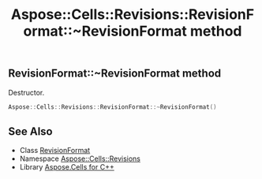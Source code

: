 ﻿---
title: Aspose::Cells::Revisions::RevisionFormat::~RevisionFormat method
linktitle: ~RevisionFormat
second_title: Aspose.Cells for C++ API Reference
description: 'Aspose::Cells::Revisions::RevisionFormat::~RevisionFormat method. Destructor in C++.'
type: docs
weight: 200
url: /cpp/aspose.cells.revisions/revisionformat/~revisionformat/
---
## RevisionFormat::~RevisionFormat method


Destructor.

```cpp
Aspose::Cells::Revisions::RevisionFormat::~RevisionFormat()
```

## See Also

* Class [RevisionFormat](../)
* Namespace [Aspose::Cells::Revisions](../../)
* Library [Aspose.Cells for C++](../../../)

